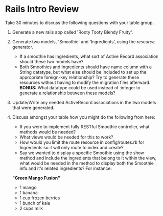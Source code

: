 # Rails Intro Review

Take 30 minutes to discuss the following questions with your table group.

1. Generate a new rails app called 'Rooty Tooty Blendy Fruity'.
2. Generate two models, 'Smoothie' and 'Ingredients', using the *resource*
   generator.

    * If a smoothie has ingredients, what sort of Active Record association
      should these two models have?
    * Both Smoothies and Ingredients should have name column with a String
      datatype, but what else should be included to set up the appropriate
      foreign-key relationship? Try to generate these resources without having
      to modify the migration files afterward. **BONUS:** What datatype could be
      used instead of :integer to generate a relationship between these models?

3. Update/Write any needed ActiveRecord associations in the two models that were
   generated.
4. Discuss amongst your table how you might do the following from here:

    * If you were to implement fully RESTful Smoothie controller, what methods
      would be needed?
    * What views would be needed for this to work?
    * How would you limit the route resource in config/routes.rb for Ingredients
      so it will only route to index and create?
    * Say we wanted to display a specific Smoothie using the show method and
      include the ingredients that belong to it within the view, what would be
      needed in the method to display both the Smoothie info and it's related
      ingredients?  For instance:

    **"Green Mango Fusion"**
  
    * 1 mango
    * 1 banana
    * 1 cup frozen berries
    * 1 bunch of kale
    * 2 cups milk
